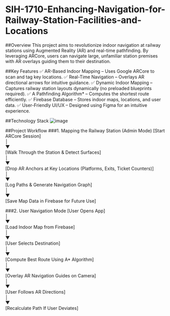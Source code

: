 # SIH-1710-Enhancing-Navigation-for-Railway-Station-Facilities-and-Locations

##Overview
This project aims to revolutionize indoor navigation at railway stations using Augmented Reality (AR) and real-time pathfinding. By leveraging ARCore, users can navigate large, unfamiliar station premises with AR overlays guiding them to their destination.

##Key Features
✅ AR-Based Indoor Mapping – Uses Google ARCore to scan and tag key locations.
✅ Real-Time Navigation – Overlays AR directional arrows for intuitive guidance.
✅ Dynamic Indoor Mapping – Captures railway station layouts dynamically (no preloaded blueprints required).
✅ A Pathfinding Algorithm* – Computes the shortest route efficiently.
✅ Firebase Database – Stores indoor maps, locations, and user data.
✅ User-Friendly UI/UX – Designed using Figma for an intuitive experience.



##Technology Stack
![image](https://github.com/user-attachments/assets/e903c8f3-414d-4562-aef6-840d86646c42)

##Project Workflow
###1. Mapping the Railway Station (Admin Mode)
[Start ARCore Session]  
       │  
       ▼  
[Walk Through the Station & Detect Surfaces]  
       │  
       ▼  
[Drop AR Anchors at Key Locations (Platforms, Exits, Ticket Counters)]  
       │  
       ▼  
[Log Paths & Generate Navigation Graph]  
       │  
       ▼  
[Save Map Data in Firebase for Future Use]

###2. User Navigation Mode
[User Opens App]  
       │  
       ▼  
[Load Indoor Map from Firebase]  
       │  
       ▼  
[User Selects Destination]  
       │  
       ▼  
[Compute Best Route Using A* Algorithm]  
       │  
       ▼  
[Overlay AR Navigation Guides on Camera]  
       │  
       ▼  
[User Follows AR Directions]  
       │  
       ▼  
[Recalculate Path If User Deviates]  

